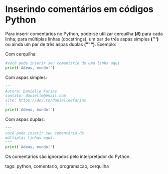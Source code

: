 # Inserindo comentários em códigos Python

Para inserir comentários no Python, pode-se utilizar cerquilha **(#)** para cada linha; para múltiplas linhas (docstrings), um par de três aspas simples **(''')** ou ainda um par de três aspas duplas **(""")**. Exemplo:

Com cerquilha:
```py
#você pode inserir seu comentário de uma linha aqui
print('Adeus, mundo!')
```
Com aspas simples:
```py
'''
Autora: Danielle Farias
contato: danielle@email.com
site: https://dev.to/danielle8farias
'''
print('Adeus, mundo!')
```
Com aspas duplas:
```py
"""
você pode inserir seu comentário de
múltiplas linhas aqui.
"""
print('Adeus, mundo!')
```
Os comentários são ignorados pelo interpretador do Python.

tags: python, comentario, programacao, cerquilha
